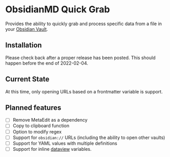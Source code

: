 # ObsidianMD Quick Grab
Provides the ability to quickly grab and process specific data from a file in your [Obsidian Vault](https://obsidian.md/).

## Installation
Please check back after a proper release has been posted. This should happen before the end of 2022-02-04.

## Current State
At this time, only opening URLs based on a frontmatter variable is support.

## Planned features
- [ ] Remove MetaEdit as a dependency
- [ ] Copy to clipboard function
- [ ] Option to modify regex
- [ ] Support for `obsidian://` URLs (including the ability to open other vaults)
- [ ] Support for YAML values with multiple definitions
- [ ] Support for inline [dataview](https://github.com/blacksmithgu/obsidian-dataview) variables.
